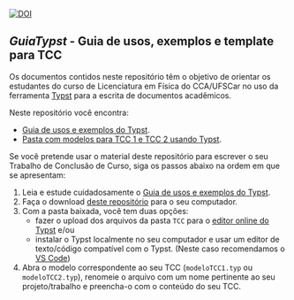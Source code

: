 [![DOI](https://zenodo.org/badge/946114997.svg)](https://doi.org/10.5281/zenodo.15001408)

## *GuiaTypst* - Guia de usos, exemplos e template para TCC

Os documentos contidos neste repositório têm o objetivo de orientar os estudantes do curso de Licenciatura em Física do CCA/UFSCar no uso da ferramenta [Typst](https://typst.app/) para a escrita de documentos acadêmicos.

Neste repositório você encontra:

- [Guia de usos e exemplos do Typst](https://github.com/jocoteles/GuiaTypst/blob/main/guia/guiaTypst.pdf).
- [Pasta com modelos para TCC 1 e TCC 2 usando Typst](https://github.com/jocoteles/GuiaTypst/tree/main/TCC).

Se você pretende usar o material deste repositório para escrever o seu Trabalho de Conclusão de Curso, siga os passos abaixo na ordem em que se apresentam:

1. Leia e estude cuidadosamente o [Guia de usos e exemplos do Typst](https://github.com/jocoteles/GuiaTypst/blob/main/guia/guiaTypst.pdf).
1. Faça o download [deste repositório](https://zenodo.org/records/15001409/files/jocoteles/GuiaTypst-v0.1.0.zip?download=1) para o seu computador.
1. Com a pasta baixada, você tem duas opções:
    - fazer o upload dos arquivos da pasta `TCC` para o [editor online do Typst](https://typst.app/) e/ou
    - instalar o Typst localmente no seu computador e usar um editor de texto/código compatível com o Typst. (Neste caso recomendamos o [VS Code](https://code.visualstudio.com/))
1. Abra o modelo correspondente ao seu TCC (`modeloTCC1.typ` ou `modeloTCC2.typ`), renomeie o arquivo com um nome pertinente ao seu projeto/trabalho e preencha-o com o conteúdo do seu TCC.

